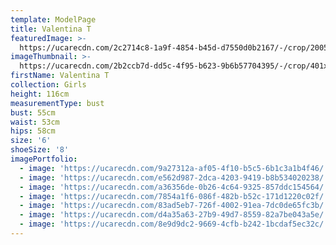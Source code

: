 ```yaml
---
template: ModelPage
title: Valentina T
featuredImage: >-
  https://ucarecdn.com/2c2714c8-1a9f-4854-b45d-d7550d0b2167/-/crop/2005x1130/16,116/-/preview/
imageThumbnail: >-
  https://ucarecdn.com/2b2ccb7d-dd5c-4f95-b623-9b6b57704395/-/crop/401x521/1195,316/-/preview/
firstName: Valentina T
collection: Girls
height: 116cm
measurementType: bust
bust: 55cm
waist: 53cm
hips: 58cm
size: '6'
shoeSize: '8'
imagePortfolio:
  - image: 'https://ucarecdn.com/9a27312a-af05-4f10-b5c5-6b1c3a1b4f46/'
  - image: 'https://ucarecdn.com/e562d987-2dca-4203-9419-b8b534020238/'
  - image: 'https://ucarecdn.com/a36356de-0b26-4c64-9325-857ddc154564/'
  - image: 'https://ucarecdn.com/7854a1f6-086f-482b-b52c-171d1220c02f/'
  - image: 'https://ucarecdn.com/83ad5eb7-726f-4002-91ea-7dc0de65fc3b/'
  - image: 'https://ucarecdn.com/d4a35a63-27b9-49d7-8559-82a7be043a5e/'
  - image: 'https://ucarecdn.com/8e9d9dc2-9669-4cfb-b242-1bcdaf5ec32c/'
---
```


